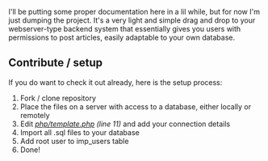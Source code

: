 I'll be putting some proper documentation here in a lil while, but for now I'm just dumping the project. It's a very light and simple drag and drop to your webserver-type backend system that essentially gives you users with permissions to post articles, easily adaptable to your own database. 

## Contribute / setup
If you do want to check it out already, here is the setup process:
1. Fork / clone repository
2. Place the files on a server with access to a database, either locally or remotely
3. Edit *[php/template.php](https://github.com/imp-dance/AngularJS-adminsystem/blob/master/php/template.php) (line 11)* and add your connection details
4. Import all .sql files to your database
5. Add root user to imp_users table
6. Done!
